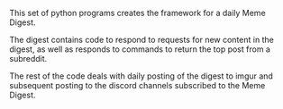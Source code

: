 This set of python programs creates the framework for a daily Meme Digest.

The digest contains code to respond to requests for new content in the digest, as well as responds to commands to return the top post from a subreddit.

The rest of the code deals with daily posting of the digest to imgur and subsequent posting to the discord channels subscribed to the Meme Digest.
